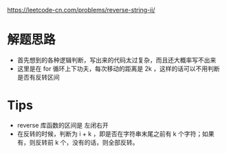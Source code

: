 https://leetcode-cn.com/problems/reverse-string-ii/
# 解题思路
*  首先想到的各种逻辑判断，写出来的代码太过复杂，而且还大概率写不出来
*  这里是在 for 循环上下功夫，每次移动的距离是 2k ，这样的话可以不用判断是否有反转区间
# Tips
*  reverse 库函数的区间是 左闭右开
*  在反转的时候，判断为 i + k ，即是否在字符串末尾之前有 k 个字符；如果有，则反转前 k 个，没有的话，则全部反转。
